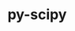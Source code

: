 ---
title: "py-scipy"
layout: cache
categories: [package, v0.22.1]
meta: {"versions": ["1.12.0", "1.13.0"], "compilers": ["apple-clang@=15.0.0", "gcc@=11.1.0", "gcc@=11.4.0", "gcc@=12.3.0", "gcc@=9.4.0", "oneapi@=2024.0.0"], "oss": ["ubuntu20.04", "ubuntu22.04", "ventura"], "platforms": ["darwin", "linux"], "targets": ["aarch64", "neoverse_v1", "neoverse_v2", "ppc64le", "x86_64_v3"], "stacks": ["data-vis-sdk", "e4s", "e4s-neoverse-v2", "e4s-neoverse_v1", "e4s-oneapi", "e4s-power", "ml-darwin-aarch64-mps", "ml-linux-x86_64-cpu", "ml-linux-x86_64-cuda", "root", "tutorial"], "num_specs": 21, "num_specs_by_stack": {"root": 21, "ml-darwin-aarch64-mps": 3, "e4s-power": 2, "data-vis-sdk": 1, "e4s-neoverse_v1": 2, "e4s-neoverse-v2": 2, "e4s": 3, "ml-linux-x86_64-cuda": 5, "ml-linux-x86_64-cpu": 5, "tutorial": 1, "e4s-oneapi": 2}}
spec_details: [{"hash": "hembr5tcvfgfktbuqsk4nxlpx2jsvqkc", "compiler": "apple-clang@=15.0.0", "versions": ["1.13.0"], "os": "ventura", "platform": "darwin", "target": "aarch64", "variants": ["build_system=python_pip"], "stacks": ["root", "ml-darwin-aarch64-mps"], "size": "-", "tarball": "https://binaries.spack.io/v0.22.1/build_cache/darwin-ventura-aarch64/apple-clang-15.0.0/py-scipy-1.13.0/darwin-ventura-aarch64-apple-clang-15.0.0-py-scipy-1.13.0-hembr5tcvfgfktbuqsk4nxlpx2jsvqkc.spack"}, {"hash": "w2li6yv2tivyzpjimnffykkft4hxja45", "compiler": "apple-clang@=15.0.0", "versions": ["1.12.0"], "os": "ventura", "platform": "darwin", "target": "aarch64", "variants": ["build_system=python_pip"], "stacks": ["root", "ml-darwin-aarch64-mps"], "size": "-", "tarball": "https://binaries.spack.io/v0.22.1/build_cache/darwin-ventura-aarch64/apple-clang-15.0.0/py-scipy-1.12.0/darwin-ventura-aarch64-apple-clang-15.0.0-py-scipy-1.12.0-w2li6yv2tivyzpjimnffykkft4hxja45.spack"}, {"hash": "wonggfwlzi7lg4ozhwbwcmxxsbvwiq3s", "compiler": "apple-clang@=15.0.0", "versions": ["1.13.0"], "os": "ventura", "platform": "darwin", "target": "aarch64", "variants": ["build_system=python_pip"], "stacks": ["root", "ml-darwin-aarch64-mps"], "size": "-", "tarball": "https://binaries.spack.io/v0.22.1/build_cache/darwin-ventura-aarch64/apple-clang-15.0.0/py-scipy-1.13.0/darwin-ventura-aarch64-apple-clang-15.0.0-py-scipy-1.13.0-wonggfwlzi7lg4ozhwbwcmxxsbvwiq3s.spack"}, {"hash": "tfjps4ekksow7dhywksdydegh3fhxm5w", "compiler": "gcc@=9.4.0", "versions": ["1.13.0"], "os": "ubuntu20.04", "platform": "linux", "target": "ppc64le", "variants": ["build_system=python_pip"], "stacks": ["e4s-power", "root"], "size": "-", "tarball": "https://binaries.spack.io/v0.22.1/build_cache/linux-ubuntu20.04-ppc64le/gcc-9.4.0/py-scipy-1.13.0/linux-ubuntu20.04-ppc64le-gcc-9.4.0-py-scipy-1.13.0-tfjps4ekksow7dhywksdydegh3fhxm5w.spack"}, {"hash": "twwhazip2nbw6f5wskyjwlzcnm3ijxu7", "compiler": "gcc@=9.4.0", "versions": ["1.13.0"], "os": "ubuntu20.04", "platform": "linux", "target": "ppc64le", "variants": ["build_system=python_pip"], "stacks": ["e4s-power", "root"], "size": "-", "tarball": "https://binaries.spack.io/v0.22.1/build_cache/linux-ubuntu20.04-ppc64le/gcc-9.4.0/py-scipy-1.13.0/linux-ubuntu20.04-ppc64le-gcc-9.4.0-py-scipy-1.13.0-twwhazip2nbw6f5wskyjwlzcnm3ijxu7.spack"}, {"hash": "fx4mvhjqirepbcb4dv3tvk3zdrq5ai6u", "compiler": "gcc@=11.1.0", "versions": ["1.13.0"], "os": "ubuntu20.04", "platform": "linux", "target": "x86_64_v3", "variants": ["build_system=python_pip"], "stacks": ["data-vis-sdk", "root"], "size": "-", "tarball": "https://binaries.spack.io/v0.22.1/build_cache/linux-ubuntu20.04-x86_64_v3/gcc-11.1.0/py-scipy-1.13.0/linux-ubuntu20.04-x86_64_v3-gcc-11.1.0-py-scipy-1.13.0-fx4mvhjqirepbcb4dv3tvk3zdrq5ai6u.spack"}, {"hash": "fqbzp7oms4zlqhtnpstgnmfex3e7snqk", "compiler": "gcc@=11.4.0", "versions": ["1.13.0"], "os": "ubuntu22.04", "platform": "linux", "target": "neoverse_v1", "variants": ["build_system=python_pip"], "stacks": ["root", "e4s-neoverse_v1"], "size": "-", "tarball": "https://binaries.spack.io/v0.22.1/build_cache/linux-ubuntu22.04-neoverse_v1/gcc-11.4.0/py-scipy-1.13.0/linux-ubuntu22.04-neoverse_v1-gcc-11.4.0-py-scipy-1.13.0-fqbzp7oms4zlqhtnpstgnmfex3e7snqk.spack"}, {"hash": "udbxzljgnrmop45sof32ncbdnyguj7ne", "compiler": "gcc@=11.4.0", "versions": ["1.13.0"], "os": "ubuntu22.04", "platform": "linux", "target": "neoverse_v1", "variants": ["build_system=python_pip"], "stacks": ["root", "e4s-neoverse_v1"], "size": "-", "tarball": "https://binaries.spack.io/v0.22.1/build_cache/linux-ubuntu22.04-neoverse_v1/gcc-11.4.0/py-scipy-1.13.0/linux-ubuntu22.04-neoverse_v1-gcc-11.4.0-py-scipy-1.13.0-udbxzljgnrmop45sof32ncbdnyguj7ne.spack"}, {"hash": "kv5ig2iynidmx5jki7wyxhamkfrlwflk", "compiler": "gcc@=11.4.0", "versions": ["1.13.0"], "os": "ubuntu22.04", "platform": "linux", "target": "neoverse_v2", "variants": ["build_system=python_pip"], "stacks": ["root", "e4s-neoverse-v2"], "size": "-", "tarball": "https://binaries.spack.io/v0.22.1/build_cache/linux-ubuntu22.04-neoverse_v2/gcc-11.4.0/py-scipy-1.13.0/linux-ubuntu22.04-neoverse_v2-gcc-11.4.0-py-scipy-1.13.0-kv5ig2iynidmx5jki7wyxhamkfrlwflk.spack"}, {"hash": "qqoje2p6c7dxamy5umiyfy4p2p4jsz4y", "compiler": "gcc@=11.4.0", "versions": ["1.13.0"], "os": "ubuntu22.04", "platform": "linux", "target": "neoverse_v2", "variants": ["build_system=python_pip"], "stacks": ["root", "e4s-neoverse-v2"], "size": "-", "tarball": "https://binaries.spack.io/v0.22.1/build_cache/linux-ubuntu22.04-neoverse_v2/gcc-11.4.0/py-scipy-1.13.0/linux-ubuntu22.04-neoverse_v2-gcc-11.4.0-py-scipy-1.13.0-qqoje2p6c7dxamy5umiyfy4p2p4jsz4y.spack"}, {"hash": "pouuo5uh7l4zazheioyfwpvmkihal4qb", "compiler": "gcc@=11.4.0", "versions": ["1.13.0"], "os": "ubuntu22.04", "platform": "linux", "target": "x86_64_v3", "variants": ["build_system=python_pip"], "stacks": ["root", "e4s"], "size": "-", "tarball": "https://binaries.spack.io/v0.22.1/build_cache/linux-ubuntu22.04-x86_64_v3/gcc-11.4.0/py-scipy-1.13.0/linux-ubuntu22.04-x86_64_v3-gcc-11.4.0-py-scipy-1.13.0-pouuo5uh7l4zazheioyfwpvmkihal4qb.spack"}, {"hash": "stuvwjkivig4ulf5l7qcghyyu73dgoj2", "compiler": "gcc@=11.4.0", "versions": ["1.13.0"], "os": "ubuntu22.04", "platform": "linux", "target": "x86_64_v3", "variants": ["build_system=python_pip"], "stacks": ["root", "e4s"], "size": "-", "tarball": "https://binaries.spack.io/v0.22.1/build_cache/linux-ubuntu22.04-x86_64_v3/gcc-11.4.0/py-scipy-1.13.0/linux-ubuntu22.04-x86_64_v3-gcc-11.4.0-py-scipy-1.13.0-stuvwjkivig4ulf5l7qcghyyu73dgoj2.spack"}, {"hash": "2iyqtqvkf3fk72wi5jhnwbcnfje2azdj", "compiler": "gcc@=11.4.0", "versions": ["1.13.0"], "os": "ubuntu22.04", "platform": "linux", "target": "x86_64_v3", "variants": ["build_system=python_pip"], "stacks": ["ml-linux-x86_64-cuda", "ml-linux-x86_64-cpu", "root"], "size": "-", "tarball": "https://binaries.spack.io/v0.22.1/build_cache/linux-ubuntu22.04-x86_64_v3/gcc-11.4.0/py-scipy-1.13.0/linux-ubuntu22.04-x86_64_v3-gcc-11.4.0-py-scipy-1.13.0-2iyqtqvkf3fk72wi5jhnwbcnfje2azdj.spack"}, {"hash": "egfso6arfvlwyxzh3rwzbyzjiposx76e", "compiler": "gcc@=11.4.0", "versions": ["1.13.0"], "os": "ubuntu22.04", "platform": "linux", "target": "x86_64_v3", "variants": ["build_system=python_pip"], "stacks": ["root", "e4s"], "size": "-", "tarball": "https://binaries.spack.io/v0.22.1/build_cache/linux-ubuntu22.04-x86_64_v3/gcc-11.4.0/py-scipy-1.13.0/linux-ubuntu22.04-x86_64_v3-gcc-11.4.0-py-scipy-1.13.0-egfso6arfvlwyxzh3rwzbyzjiposx76e.spack"}, {"hash": "cstrhatf2i7phj64yr5hkjysoj7doivu", "compiler": "gcc@=11.4.0", "versions": ["1.13.0"], "os": "ubuntu22.04", "platform": "linux", "target": "x86_64_v3", "variants": ["build_system=python_pip"], "stacks": ["ml-linux-x86_64-cuda", "ml-linux-x86_64-cpu", "root"], "size": "-", "tarball": "https://binaries.spack.io/v0.22.1/build_cache/linux-ubuntu22.04-x86_64_v3/gcc-11.4.0/py-scipy-1.13.0/linux-ubuntu22.04-x86_64_v3-gcc-11.4.0-py-scipy-1.13.0-cstrhatf2i7phj64yr5hkjysoj7doivu.spack"}, {"hash": "wk6kmfrii3ciy4rtkl6c6vogmpv4gryk", "compiler": "gcc@=11.4.0", "versions": ["1.12.0"], "os": "ubuntu22.04", "platform": "linux", "target": "x86_64_v3", "variants": ["build_system=python_pip"], "stacks": ["ml-linux-x86_64-cuda", "ml-linux-x86_64-cpu", "root"], "size": "-", "tarball": "https://binaries.spack.io/v0.22.1/build_cache/linux-ubuntu22.04-x86_64_v3/gcc-11.4.0/py-scipy-1.12.0/linux-ubuntu22.04-x86_64_v3-gcc-11.4.0-py-scipy-1.12.0-wk6kmfrii3ciy4rtkl6c6vogmpv4gryk.spack"}, {"hash": "746zihmkqr7onxqp4rprrlfdvgtbgaeu", "compiler": "gcc@=11.4.0", "versions": ["1.13.0"], "os": "ubuntu22.04", "platform": "linux", "target": "x86_64_v3", "variants": ["build_system=python_pip"], "stacks": ["ml-linux-x86_64-cuda", "ml-linux-x86_64-cpu", "root"], "size": "-", "tarball": "https://binaries.spack.io/v0.22.1/build_cache/linux-ubuntu22.04-x86_64_v3/gcc-11.4.0/py-scipy-1.13.0/linux-ubuntu22.04-x86_64_v3-gcc-11.4.0-py-scipy-1.13.0-746zihmkqr7onxqp4rprrlfdvgtbgaeu.spack"}, {"hash": "oje7ddbcjv3gomxfsp7xwdvaravy42xk", "compiler": "gcc@=11.4.0", "versions": ["1.13.0"], "os": "ubuntu22.04", "platform": "linux", "target": "x86_64_v3", "variants": ["build_system=python_pip"], "stacks": ["ml-linux-x86_64-cuda", "ml-linux-x86_64-cpu", "root"], "size": "-", "tarball": "https://binaries.spack.io/v0.22.1/build_cache/linux-ubuntu22.04-x86_64_v3/gcc-11.4.0/py-scipy-1.13.0/linux-ubuntu22.04-x86_64_v3-gcc-11.4.0-py-scipy-1.13.0-oje7ddbcjv3gomxfsp7xwdvaravy42xk.spack"}, {"hash": "tj3ugvmrcqba6w5oaqei7zxyr5hkffz3", "compiler": "gcc@=12.3.0", "versions": ["1.13.0"], "os": "ubuntu22.04", "platform": "linux", "target": "x86_64_v3", "variants": ["build_system=python_pip"], "stacks": ["tutorial", "root"], "size": "-", "tarball": "https://binaries.spack.io/v0.22.1/build_cache/linux-ubuntu22.04-x86_64_v3/gcc-12.3.0/py-scipy-1.13.0/linux-ubuntu22.04-x86_64_v3-gcc-12.3.0-py-scipy-1.13.0-tj3ugvmrcqba6w5oaqei7zxyr5hkffz3.spack"}, {"hash": "75222sbqlv5f5ujo3wkd6asm5xgbak2l", "compiler": "oneapi@=2024.0.0", "versions": ["1.13.0"], "os": "ubuntu22.04", "platform": "linux", "target": "x86_64_v3", "variants": ["build_system=python_pip"], "stacks": ["root", "e4s-oneapi"], "size": "-", "tarball": "https://binaries.spack.io/v0.22.1/build_cache/linux-ubuntu22.04-x86_64_v3/oneapi-2024.0.0/py-scipy-1.13.0/linux-ubuntu22.04-x86_64_v3-oneapi-2024.0.0-py-scipy-1.13.0-75222sbqlv5f5ujo3wkd6asm5xgbak2l.spack"}, {"hash": "acopbcl5rqy53xzeteqqp2vj4dkpcmx5", "compiler": "oneapi@=2024.0.0", "versions": ["1.13.0"], "os": "ubuntu22.04", "platform": "linux", "target": "x86_64_v3", "variants": ["build_system=python_pip"], "stacks": ["root", "e4s-oneapi"], "size": "-", "tarball": "https://binaries.spack.io/v0.22.1/build_cache/linux-ubuntu22.04-x86_64_v3/oneapi-2024.0.0/py-scipy-1.13.0/linux-ubuntu22.04-x86_64_v3-oneapi-2024.0.0-py-scipy-1.13.0-acopbcl5rqy53xzeteqqp2vj4dkpcmx5.spack"}]
---